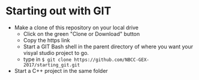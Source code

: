 # Starting out with GIT

* Make a clone of this repository on your local drive
    * Click on the green "Clone or Download" button
    * Copy the https link
    * Start a GIT Bash shell in the parent directory of where you want your visyal studio project to go. 
    *  type in `$ git clone https://github.com/NBCC-GEX-2017/starting_git.git`
* Start a C++ project in the same folder
